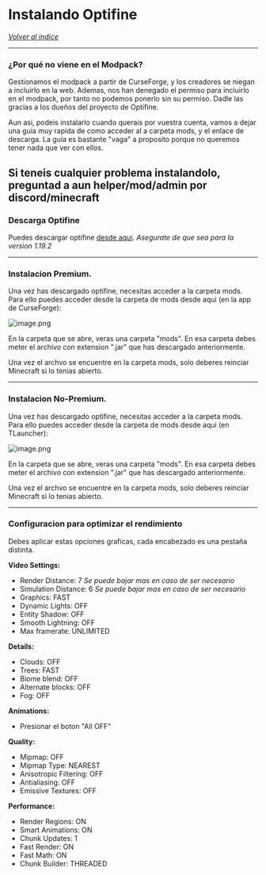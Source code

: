 # Instalando Optifine

[*Volver al indice*](https://github.com/rudahee/SE-Guides/blob/main/Indice.md)

---

### ¿Por qué no viene en el Modpack?

Gestionamos el modpack a partir de CurseForge, y los creadores se niegan a incluirlo en la web. Ademas, nos han denegado el permiso para incluirlo en el modpack, por tanto no podemos ponerlo sin su permiso. Dadle las gracias a los dueños del proyecto de Optifine.

Aun asi, podeis instalarlo cuando querais por vuestra cuenta, vamos a dejar una guia muy rapida de como acceder al a carpeta mods, y el enlace de descarga. La guía es bastante "vaga" a proposito porque no queremos tener nada que ver con ellos.

Si teneis cualquier problema instalandolo, preguntad a aun helper/mod/admin por discord/minecraft
---
### Descarga Optifine

Puedes descargar optifine [desde aqui](https://www.optifine.net/downloads). *Asegurate de que sea para la version 1.19.2*


----

### Instalacion Premium.

Una vez has descargado optifine, necesitas acceder a la carpeta mods. Para ello puedes acceder desde la carpeta de mods desde aqui (en la app de CurseForge):

![image.png](https://imgur.com/sdG600N.png)

En la carpeta que se abre, veras una carpeta "mods". En esa carpeta debes meter el archivo con extension ".jar" que has descargado anteriormente.

Una vez el archvo se encuentre en la carpeta mods, solo deberes reinciar Minecraft si lo tenias abierto.

-----

### Instalacion No-Premium.

Una vez has descargado optifine, necesitas acceder a la carpeta mods. Para ello puedes acceder desde la carpeta de mods desde aqui (en TLauncher):

![image.png](https://imgur.com/4mohkHQ.png)

En la carpeta que se abre, veras una carpeta "mods". En esa carpeta debes meter el archivo con extension ".jar" que has descargado anteriormente.

Una vez el archvo se encuentre en la carpeta mods, solo deberes reinciar Minecraft si lo tenias abierto.

-----

### Configuracion para optimizar el rendimiento

Debes aplicar estas opciones graficas, cada encabezado es una pestaña distinta.

**Video Settings:** 
- Render Distance: 7    *Se puede bajar mas en caso de ser necesario*
- Simulation Distance: 6   *Se puede bajar mas en caso de ser necesario*
- Graphics: FAST
- Dynamic Lights: OFF
- Entity Shadow: OFF
- Smooth Lightning: OFF
- Max framerate: UNLIMITED

**Details:**
- Clouds: OFF
- Trees: FAST
- Biome blend: OFF
- Alternate blocks: OFF
- Fog: OFF

**Animations:**
- Presionar el boton "All OFF"

**Quality:**
- Mipmap: OFF
- Mipmap Type: NEAREST
- Anisotropic Filtering: OFF
- Antialiasing: OFF
- Emissive Textures: OFF

**Performance:**
- Render Regions: ON
- Smart Animations: ON
- Chunk Updates: 1
- Fast Render: ON
- Fast Math: ON
- Chunk Builder: THREADED
